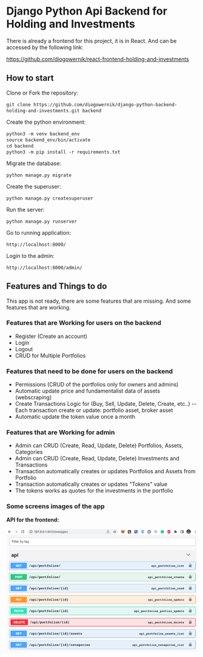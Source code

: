 # Django Python Api Backend for Holding and Investments

There is already a frontend for this project, it is in React. And can be accessed by the following link:

https://github.com/diogowernik/react-frontend-holding-and-investments

## How to start

Clone or Fork the repository:

    git clone https://github.com/diogowernik/django-python-backend-holding-and-investments.git backend

Create the python environment:

    python3 -m venv backend_env
    source backend_env/bin/activate
    cd backend
    python3 -m pip install -r requirements.txt

Migrate the database:

    python manage.py migrate

Create the superuser:

    python manage.py createsuperuser

Run the server:

    python manage.py runserver

Go to running application:

    http://localhost:8000/

Login to the admin:

    http://localhost:8000/admin/

## Features and Things to do

This app is not ready, there are some features that are missing. And some features that are working.

### Features that are Working for users on the backend

- Register (Create an account)
- Login
- Logout
- CRUD for Multiple Portfolios

### Features that need to be done for users on the backend

- Permissions (CRUD of the portfolios only for owners and admins)
- Automatic update price and fundamentalist data of assets (webscraping)
- Create Transactions Logic for (Buy, Sell, Update, Delete, Create, etc..)
  -- Each transaction create or update: portfolio asset, broker asset
- Automatic update the token value once a month

### Features that are Working for admin

- Admin can CRUD (Create, Read, Update, Delete) Portfolios, Assets, Categories
- Admin can CRUD (Create, Read, Update, Delete) Investments and Transactions
- Transaction automatically creates or updates Portfolios and Assets from Portfolio
- Transaction automatically creates or updates "Tokens" value
- The tokens works as quotes for the investments in the portfolio

### Some screens images of the app

**API for the frontend:**

![Screen 1](./readme_imgs/screen1.png)
